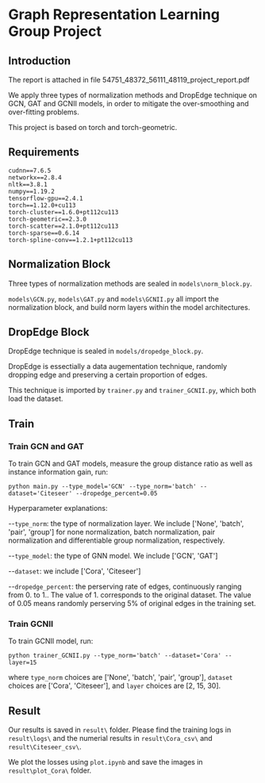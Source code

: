 # Graph Representation Learning Group Project 

## Introduction

The report is attached in file 54751_48372_56111_48119_project_report.pdf  

We apply three types of normalization methods and DropEdge technique on GCN, GAT and GCNII models, in order to mitigate the over-smoothing and over-fitting problems. 

This project is based on torch and torch-geometric.

## Requirements

```
cudnn==7.6.5
networkx==2.8.4
nltk==3.8.1
numpy==1.19.2
tensorflow-gpu==2.4.1
torch==1.12.0+cu113
torch-cluster==1.6.0+pt112cu113
torch-geometric==2.3.0
torch-scatter==2.1.0+pt112cu113
torch-sparse==0.6.14
torch-spline-conv==1.2.1+pt112cu113
```

## Normalization Block

Three types of normalization methods are sealed in `models\norm_block.py`.

`models\GCN.py`, `models\GAT.py` and `models\GCNII.py` all import the normalization block, and build norm layers within the model architectures.

## DropEdge Block

DropEdge technique is sealed in `models/dropedge_block.py`.

DropEdge is essectially a data augementation technique, randomly dropping edge and preserving a certain proportion of edges. 

This technique is imported by `trainer.py` and `trainer_GCNII.py`, which both load the dataset.

## Train 

### Train GCN and GAT

To train GCN and GAT models, measure the group distance ratio as well as instance information gain, run:

```
python main.py --type_model='GCN' --type_norm='batch' --dataset='Citeseer' --dropedge_percent=0.05
```

Hyperparameter explanations:

--`type_norm`: the type of normalization layer. We include ['None', 'batch', 'pair', 'group'] for none normalization,
batch normalization, pair normalization and differentiable group normalization, respectively.

--`type_model`: the type of GNN model. We include ['GCN', 'GAT']

--`dataset`: we include ['Cora', 'Citeseer']

--`dropedge_percent`: the perserving rate of edges, continuously ranging from 0. to 1.. The value of 1. corresponds to the original dataset. The value of 0.05 means randomly perserving 5% of original edges in the training set.

### Train GCNII

To train GCNII model, run:
```
python trainer_GCNII.py --type_norm='batch' --dataset='Cora' --layer=15
```
where `type_norm` choices are ['None', 'batch', 'pair', 'group'], `dataset` choices are ['Cora', 'Citeseer'], and `layer` choices are [2, 15, 30].

## Result

Our results is saved in `result\` folder. Please find the training logs in `result\logs\` and the numerial results in `result\Cora_csv\` and `result\Citeseer_csv\`.

We plot the losses using `plot.ipynb` and save the images in `result\plot_Cora\` folder.
